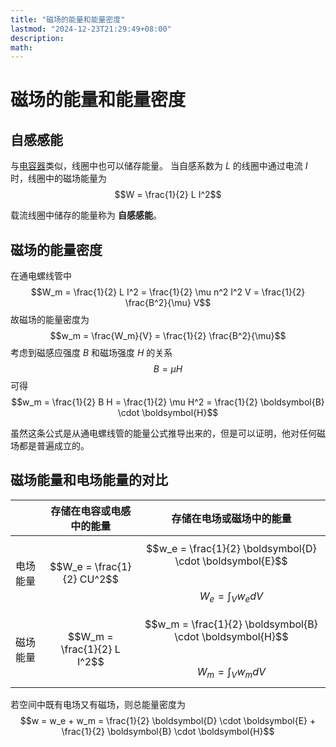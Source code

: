 ```yaml
---
title: "磁场的能量和能量密度"
lastmod: "2024-12-23T21:29:49+08:00"
description:
math:
---
```

# 磁场的能量和能量密度

## 自感感能
与[电容器](/电磁学/静电场中的导体和电介质/静电场的能量#电容器的能量/)类似，线圈中也可以储存能量。
当自感系数为 $L$ 的线圈中通过电流 $I$ 时，线圈中的磁场能量为
$$W = \frac{1}{2} L I^2$$

载流线圈中储存的能量称为 **自感感能**。

## 磁场的能量密度
在通电螺线管中
$$W_m = \frac{1}{2} L I^2 = \frac{1}{2} \mu n^2 I^2 V = \frac{1}{2} \frac{B^2}{\mu} V$$
故磁场的能量密度为
$$w_m = \frac{W_m}{V} = \frac{1}{2} \frac{B^2}{\mu}$$
考虑到磁感应强度 $B$ 和磁场强度 $H$ 的关系
$$B = \mu H$$
可得
$$w_m = \frac{1}{2} B H = \frac{1}{2} \mu H^2 = \frac{1}{2} \boldsymbol{B} \cdot \boldsymbol{H}$$

虽然这条公式是从通电螺线管的能量公式推导出来的，但是可以证明，他对任何磁场都是普遍成立的。

## 磁场能量和电场能量的对比
| | 存储在电容或电感中的能量 | 存储在电场或磁场中的能量 |
| :--- | --- | --- |
| 电场能量 | $$W_e = \frac{1}{2} CU^2$$ | $$w_e = \frac{1}{2} \boldsymbol{D} \cdot \boldsymbol{E}$$ <br> $$W_e = \int_V w_e dV$$ |
| 磁场能量 | $$W_m = \frac{1}{2} L I^2$$ | $$w_m = \frac{1}{2} \boldsymbol{B} \cdot \boldsymbol{H}$$ <br> $$W_m = \int_V w_m dV$$ |

若空间中既有电场又有磁场，则总能量密度为
$$w = w_e + w_m = \frac{1}{2} \boldsymbol{D} \cdot \boldsymbol{E} + \frac{1}{2} \boldsymbol{B} \cdot \boldsymbol{H}$$
